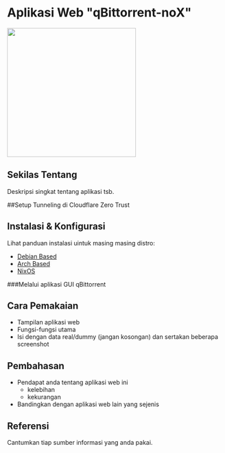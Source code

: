 # Aplikasi Web "qBittorrent-noX"
<img src="https://github.com/leleteri/qbittorrent-nox/documentation/qbittorrent-logo.svg" width="300">

## Sekilas Tentang

Deskripsi singkat tentang aplikasi tsb.


##Setup Tunneling di Cloudflare Zero Trust

## Instalasi & Konfigurasi

Lihat panduan instalasi uintuk masing masing distro:
- [Debian Based](https://github.com/leleteri/debian/readme.md)
- [Arch Based](https://github.com/leleteri/arch/readme.md)
- [NixOS](https://github.com/leleteri/arch/readme.md)

###Melalui aplikasi GUI qBittorrent

## Cara Pemakaian

- Tampilan aplikasi web
- Fungsi-fungsi utama
- Isi dengan data real/dummy (jangan kosongan) dan sertakan beberapa screenshot


## Pembahasan

- Pendapat anda tentang aplikasi web ini
    - kelebihan
    - kekurangan
- Bandingkan dengan aplikasi web lain yang sejenis


## Referensi

Cantumkan tiap sumber informasi yang anda pakai.
